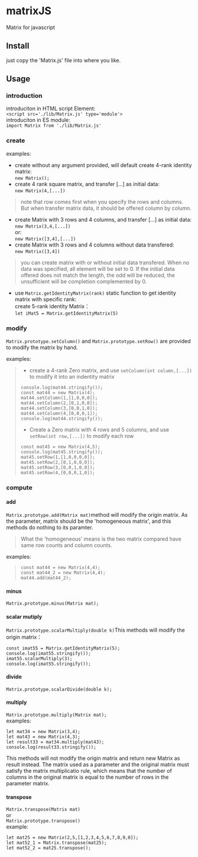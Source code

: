 # matrixJS
Matrix for javascript
## Install
just copy the 'Matrix.js' file into where you like.
## Usage
### introduction
introduciton in HTML script Element:  
    `<script src='./lib/Matrix.js' type='module'>`  
introduciton in ES module:  
    `import Matrix from './lib/Matrix.js'`  
### create
examples:  
* create without any argument provided, will default create 4-rank identity matrix:  
`new Matrix();`  
* create 4 rank square matrix, and transfer [...] as initial data:  
`new Matrix(4,[...])`
>note that row comes first when you specify the rows and columns. But when transfer matrix data, it should be offered column by column.
* create Matrix with 3 rows and 4 columns, and transfer [...] as initial data:  
`new Matrix(3,4,[...])`  
or:  
`new Matrix([3,4],[...])`
* create Matrix with 3 rows and 4 columns without data transfered:  
`new Matrix([3,4])`
>you can create matrix with or without initial data transfered. When no data was specified, all element will be set to 0. If the initial data offered does not match the length, the odd will be reduced, the unsufficient will be completion complemented by 0.  
* use `Matrix.getIdentityMatrix(rank)` static function to get identity matrix with specific rank:  
create 5-rank identity Matrix：    
`let iMat5 = Matrix.getIdentityMatrix(5)`
### modify
`Matrix.prototype.setColumn()` and `Matrix.prototype.setRow()` are provided to modify the matrix by hand.  

examples:  
>* create a 4-rank Zero matrix, and use `setColumn(int column,[...])` to modify it into an indentity matrix  
>```
>console.log(mat44.stringify()); 
>const mat44 = new Matrix(4);
>mat44.setColumn(1,[1,0,0,0]);  
>mat44.setColumn(2,[0,1,0,0]);
>mat44.setColumn(3,[0,0,1,0]);
>mat44.setColumn(4,[0,0,0,1]);
>console.log(mat44.stringify());
>```
>* Create a Zero matrix with 4 rows and 5 columns, and use `setRow(int row,[...])` to modify each row  
>```
>const mat45 = new Matrix(4,5);
>console.log(mat45.stringify());
>mat45.setRow(1,[1,0,0,0,0]);
>mat45.setRow(2,[0,1,0,0,0]);
>mat45.setRow(3,[0,0,1,0,0]);
>mat45.setRow(4,[0,0,0,1,0]);
>```
### compute
#### add
`Matrix.prototype.add(Matrix mat)`method will modify the origin matrix. As the parameter, matrix should be the 'homogeneous matrix', and this methods do nothing to its paramter.  
>What the 'homogeneous' means is the two matrix compared have same row counts and column counts.  

examples:
>```
>const mat44 = new Matrix(4,4);
>const mat44_2 = new Matrix(4,4);
>mat44.add(mat44_2);
>```
#### minus  
`Matrix.prototype.minus(Matrix mat);` 
#### scalar mutiply
`Matrix.prototype.scalarMultiply(double k)`This methods will modify the origin matrix：  
```
const imat55 = Matrix.getIdentityMatrix(5);
console.log(imat55.stringify());
imat55.scalarMultiply(3);
console.log(imat55.stringify());
```  
#### divide
`Matrix.prototype.scalarDivide(double k);`  
#### multiply
`Matrix.prototype.multiply(Matrix mat);`  
examples: 
``` 
let mat34 = new Matrix(3,4);
let mat43 = new Matrix(4,3);
let result33 = mat34.multiply(mat43);
console.log(result33.stringify());
```
This methods will not modify the origin matrix and return new Matrix as result instead. The matrix used as a parameter and the original matrix must satisfy the matrix multiplicatio  rule, which means that the number of columns in the original matrix is equal to the number of rows in the parameter matrix.  
#### transpose
`Matrix.transpose(Matrix mat)`  
or  
`Matrix.prototype.transpose()`  
example:
```
let mat25 = new Matrix(2,5,[1,2,3,4,5,6,7,8,9,0]);
let mat52_1 = Matrix.transpose(mat25);
let mat52_2 = mat25.transpose();
```